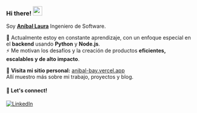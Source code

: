 ### Hi there! <img src="https://emojis.slackmojis.com/emojis/images/1536351075/4594/blob-wave.gif" width="25"/>

Soy [**Aníbal Laura**](https://anibal-bay.vercel.app/) Ingeniero de Software.


🌱 Actualmente estoy en constante aprendizaje, con un enfoque especial en el **backend** usando **Python** y **Node.js**.  
⚡ Me motivan los desafíos y la creación de productos **eficientes, escalables y de alto impacto**.  


🔗 **Visita mi sitio personal:** [anibal-bay.vercel.app](https://anibal-bay.vercel.app/)  
Allí muestro más sobre mi trabajo, proyectos y blog.  


#### 🤝 Let's connect!
[<img alt="LinkedIn" src="https://img.shields.io/badge/LinkedIn-%230E76A8.svg?&style=for-the-badge&logo=LinkedIn&logoColor=white" />](https://www.linkedin.com/in/aniballaura/)  
